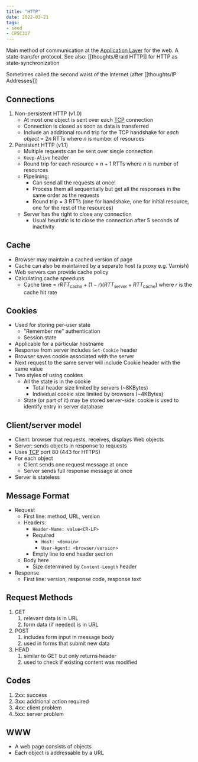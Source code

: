 ```yaml
---
title: "HTTP"
date: 2022-03-21
tags:
- seed
- CPSC317
---
```


Main method of communication at the [Application Layer](thoughts/Application%20Layer.md) for the web. A state-transfer protocol. See also: [[thoughts/Braid HTTP]] for HTTP as state-synchronization

Sometimes called the second waist of the Internet (after [[thoughts/IP Addresses]])

## Connections
1. Non-persistent HTTP (v1.0)
	- At most one object is sent over each [TCP](thoughts/TCP.md) connection
	- Connection is closed as soon as data is transferred
	- Include an additional round trip for the TCP handshake for *each object* = $2n$ RTTs where $n$ is number of resources
2. Persistent HTTP (v1.1)
	- Multiple requests can be sent over single connection
	- `Keep-Alive` header
	- Round trip for each resource = $n + 1$ RTTs where $n$ is number of resources
	- Pipelining:
		- Can send all the requests at once!
		- Process them all sequentially but get all the responses in the same order as the requests
		- Round trip = 3 RTTs (one for handshake, one for initial resource, one for the rest of the resources)
	- Server has the right to close any connection
		- Usual heuristic is to close the connection after 5 seconds of inactivity

## Cache
- Browser may maintain a cached version of page
- Cache can also be maintained by a separate host (a proxy e.g. Varnish)
- Web servers can provide cache policy
- Calculating cache speedups
	- Cache time = $rRTT_\textrm{cache} + (1-r)(RTT_\textrm{server} + RTT_\textrm{cache})$ where $r$ is the cache hit rate

## Cookies
- Used for storing per-user state
	- "Remember me" authentication
	- Session state
- Applicable for a particular hostname
- Response from server includes `Set-Cookie` header
- Browser saves cookie associated with the server
- Next request to the same server will include Cookie header with the same value
- Two styles of using cookies
	- All the state is in the cookie
		- Total header size limited by servers (~8KBytes)
		- Individual cookie size limited by browsers (~4KBytes)
	- State (or part of it) may be stored server-side: cookie is used to identify entry in server database

## Client/server model
- Client: browser that requests, receives, displays Web objects
- Server: sends objects in response to requests
- Uses [TCP](thoughts/TCP.md) port 80 (443 for HTTPS)
- For each object
	- Client sends one request message at once
	- Server sends full response message at once
- Server is stateless

## Message Format
- Request
	- First line: method, URL, version
	- Headers:
		- `Header-Name: value<CR-LF>`
		- Required
			- `Host: <domain>`
			- `User-Agent: <browser/version>`
		- Empty line to end header section
	- Body here
		- Size determined by `Content-Length` header
- Response
	- First line: version, response code, response text

## Request Methods
1. GET
	1. relevant data is in URL
	2. form data (if needed) is in URL
2. POST
	1. includes form input in message body
	2. used in forms that submit new data
3. HEAD
	1. similar to GET but only returns header
	2. used to check if existing content was modified

## Codes
1. 2xx: success
2. 3xx: additional action required
3. 4xx: client problem
4. 5xx: server problem

## WWW
- A web page consists of objects
- Each object is addressable by a URL